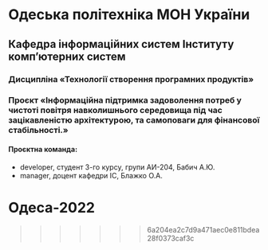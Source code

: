 # Одеська політехніка МОН України 
## Кафедра  інформаційних  систем  Інституту  комп’ютерних  систем  
### Дисципліна «Технології створення програмних продуктів» 
### Проєкт «Інформаційна підтримка задоволення потреб у чистоті повітря навколишнього середовища під час зацікавленістю архітектурою, та самоповаги для фінансової стабільності.»
#### Проєктна команда: 
-  developer, студент 3-го курсу, групи АИ-204, Бабич А.Ю. 
-  manager, доцент кафедри ІС, Блажко О.А. 
# Одеса-2022 
>>>>>>> 6a204ea2c7d9a471aec0e811bdea28f0373caf3c

